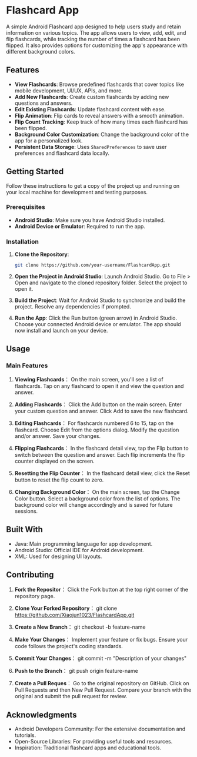 # Flashcard App

A simple Android Flashcard app designed to help users study and retain information on various topics. The app allows users to view, add, edit, and flip flashcards, while tracking the number of times a flashcard has been flipped. It also provides options for customizing the app's appearance with different background colors.

## Features

- **View Flashcards**: Browse predefined flashcards that cover topics like mobile development, UI/UX, APIs, and more.
- **Add New Flashcards**: Create custom flashcards by adding new questions and answers.
- **Edit Existing Flashcards**: Update flashcard content with ease.
- **Flip Animation**: Flip cards to reveal answers with a smooth animation.
- **Flip Count Tracking**: Keep track of how many times each flashcard has been flipped.
- **Background Color Customization**: Change the background color of the app for a personalized look.
- **Persistent Data Storage**: Uses `SharedPreferences` to save user preferences and flashcard data locally.

## Getting Started

Follow these instructions to get a copy of the project up and running on your local machine for development and testing purposes.

### Prerequisites

- **Android Studio**: Make sure you have Android Studio installed.
- **Android Device or Emulator**: Required to run the app.

### Installation

1. **Clone the Repository**:
   ```bash
   git clone https://github.com/your-username/FlashcardApp.git

2. **Open the Project in Android Studio**:
   Launch Android Studio.
   Go to File > Open and navigate to the cloned repository folder.
   Select the project to open it.

3. **Build the Project**:
   Wait for Android Studio to synchronize and build the project.
   Resolve any dependencies if prompted.

4. **Run the App**:
   Click the Run button (green arrow) in Android Studio.
   Choose your connected Android device or emulator.
   The app should now install and launch on your device.

## Usage

### Main Features

1. **Viewing Flashcards**：
   On the main screen, you'll see a list of flashcards.
   Tap on any flashcard to open it and view the question and answer.

2. **Adding Flashcards**：
   Click the Add button on the main screen.
   Enter your custom question and answer.
   Click Add to save the new flashcard.

3. **Editing Flashcards**：
   For flashcards numbered 6 to 15, tap on the flashcard.
   Choose Edit from the options dialog.
   Modify the question and/or answer.
   Save your changes.

4. **Flipping Flashcards**：
   In the flashcard detail view, tap the Flip button to switch between the question and answer.
   Each flip increments the flip counter displayed on the screen.

5. **Resetting the Flip Counter**：
   In the flashcard detail view, click the Reset button to reset the flip count to zero.

6. **Changing Background Color**：
   On the main screen, tap the Change Color button.
   Select a background color from the list of options.
   The background color will change accordingly and is saved for future sessions.

## Built With
- Java: Main programming language for app development.
- Android Studio: Official IDE for Android development.
- XML: Used for designing UI layouts.

## Contributing

1. **Fork the Repositor**：
   Click the Fork button at the top right corner of the repository page.

2. **Clone Your Forked Repository**：
   git clone https://github.com/Xiaojun1023/FlashcardApp.git

3. **Create a New Branch**：
   git checkout -b feature-name

4. **Make Your Changes**：
   Implement your feature or fix bugs.
   Ensure your code follows the project's coding standards.

5. **Commit Your Changes**：
   git commit -m "Description of your changes"

6. **Push to the Branch**：
   git push origin feature-name

7. **Create a Pull Reques**：
   Go to the original repository on GitHub.
   Click on Pull Requests and then New Pull Request.
   Compare your branch with the original and submit the pull request for review.

## Acknowledgments

- Android Developers Community: For the extensive documentation and tutorials.
- Open-Source Libraries: For providing useful tools and resources.
- Inspiration: Traditional flashcard apps and educational tools.











